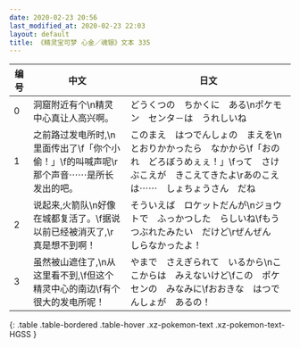 ```yaml
---
date: 2020-02-23 20:56
last_modified_at: 2020-02-23 22:03
layout: default
title: 《精灵宝可梦 心金／魂银》文本 335
---
```

| 编号 | 中文 | 日文 |
| ---- | ---- | ---- |
| 0 | 洞窟附近有个\n精灵中心真让人高兴啊。 | どうくつの　ちかくに　ある\nポケモン　センタ－は　うれしいね |
| 1 | 之前路过发电所时,\n里面传出了\f「你个小偷！」\f的叫喊声呢\r那个声音⋯⋯是所长发出的吧。 | このまえ　はつでんしょの　まえを\nとおりかかったら　なかから\f「おのれ　どろぼうめぇぇ！」\fって　さけぶこえが　きこえてきたよ\rあのこえは⋯⋯　しょちょうさん　だね |
| 2 | 说起来,火箭队\n好像在城都复活了。\f据说以前已经被消灭了,\r真是想不到啊！ | そういえば　ロケットだんが\nジョウトで　ふっかつした　らしいね\fもう　つぶれたみたい　だけど\rぜんぜん　しらなかったよ！ |
| 3 | 虽然被山遮住了,\n从这里看不到,\f但这个精灵中心的南边\f有个很大的发电所呢！ | やまで　さえぎられて　いるから\nここからは　みえないけど\fこの　ポケセンの　みなみに\fおおきな　はつでんしょが　あるの！ |
{: .table .table-bordered .table-hover .xz-pokemon-text .xz-pokemon-text-HGSS }